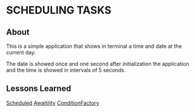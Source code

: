 # SCHEDULING TASKS

## About
This is a simple application that shows in terminal a time and date at the current day.

The date is showed once and one second after initialization the application and the time is showed in intervals of 5 seconds.
## Lessons Learned
[Scheduled](https://docs.spring.io/spring-framework/docs/current/javadoc-api/org/springframework/scheduling/annotation/Scheduled.html#fixedRateString)
[Awaitility](https://www.javadoc.io/doc/org.awaitility/awaitility/3.0.0/org/awaitility/Awaitility.html)
[ConditionFactory](https://www.javadoc.io/doc/org.awaitility/awaitility/3.0.0/org/awaitility/core/ConditionFactory.html)